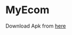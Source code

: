 # MyEcom

Download Apk from [here](https://github.com/patelsneh18/MyEcom-1/releases/download/1.0/user-app-debug.apk)
